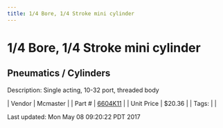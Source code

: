 ```yaml
---
title: 1/4 Bore, 1/4 Stroke mini cylinder
---
```


# 1/4 Bore, 1/4 Stroke mini cylinder
## Pneumatics / Cylinders
Description: 	Single acting, 10-32 port, threaded body 

| Vendor | Mcmaster | 
| Part # | [6604K11](https://www.mcmaster.com/#6604K11) | 
| Unit Price | $20.36 | 
| Tags: |  | 

Last updated: Mon May 08 09:20:22 PDT 2017